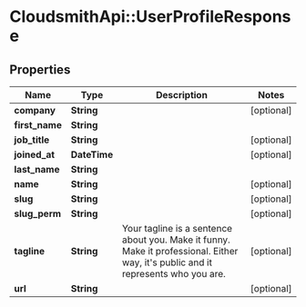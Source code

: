# CloudsmithApi::UserProfileResponse

## Properties
Name | Type | Description | Notes
------------ | ------------- | ------------- | -------------
**company** | **String** |  | [optional] 
**first_name** | **String** |  | 
**job_title** | **String** |  | [optional] 
**joined_at** | **DateTime** |  | [optional] 
**last_name** | **String** |  | 
**name** | **String** |  | [optional] 
**slug** | **String** |  | [optional] 
**slug_perm** | **String** |  | [optional] 
**tagline** | **String** | Your tagline is a sentence about you. Make it funny. Make it professional. Either way, it&#39;s public and it represents who you are. | [optional] 
**url** | **String** |  | [optional] 


